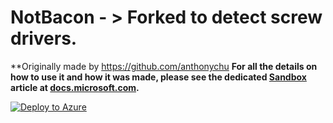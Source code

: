 # NotBacon - > Forked to detect screw drivers.

**Originally made by https://github.com/anthonychu
**For all the details on how to use it and how it was made, please see the dedicated [Sandbox](https://docs.microsoft.com/sandbox?WT.mc_id=notbacon-github-antchu) article at [docs.microsoft.com](https://docs.microsoft.com/sandbox/notbacon?WT.mc_id=notbacon-github-antchu).**


[![Deploy to Azure](http://azuredeploy.net/deploybutton.png)](https://azuredeploy.net/)


